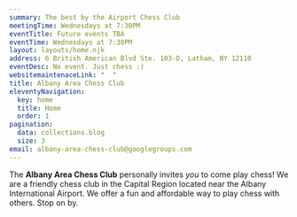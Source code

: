 ```yaml
---
summary: The best by the Airport Chess Club
meetingTime: Wednesdays at 7:30PM
eventTitle: Future events TBA
eventTime: Wednesdays at 7:30PM
layout: layouts/home.njk
address: 6 British American Blvd Ste. 103-D, Latham, NY 12110
eventDesc: No event. Just chess :)
websitemaintenaceLink: "  "
title: Albany Area Chess Club
eleventyNavigation:
  key: home
  title: Home
  order: 1
pagination:
  data: collections.blog
  size: 3
email: albany-area-chess-club@googlegroups.com
---
```


The **Albany Area Chess Club** personally invites *you* to come play chess! We are a friendly chess club in the Capital Region located near the Albany International Airport. We offer a fun and affordable way to play chess with others. Stop on by.

